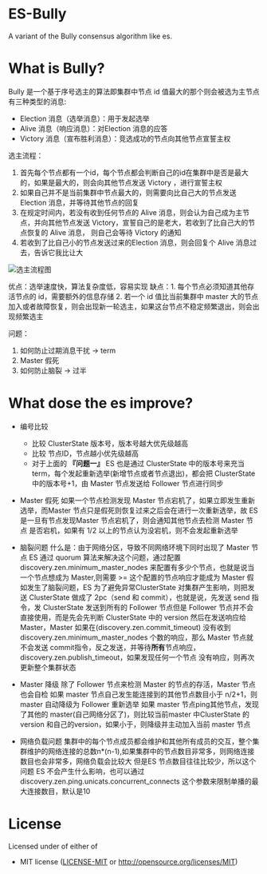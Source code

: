 # ES-Bully

A variant of the Bully consensus algorithm like es.

# What is Bully? 
Bully 是一个基于序号选主的算法即集群中节点 id 值最大的那个则会被选为主节点
有三种类型的消息:
* Election 消息（选举消息）：用于发起选举
* Alive 消息（响应消息）：对Election 消息的应答
* Victory 消息（宣布胜利消息）：竞选成功的节点向其他节点宣誓主权

选主流程：
1. 首先每个节点都有一个id，每个节点都会判断自己的id在集群中是否是最大的，如果是最大的，则会向其他节点发送 Victory ，进行宣誓主权
2. 如果自己并不是当前集群中节点最大的，则需要向比自己大的节点发送 Election 消息，并等待其他节点的回复
3. 在规定时间内，若没有收到任何节点的 Alive 消息，则会认为自己成为主节点，并向其他节点发送 Victory，宣誓自己的是老大，若收到了比自己大的节点恢复的 Alive 消息，
   则自己会等待 Victory 的通知
4. 若收到了比自己小的节点发送过来的Election 消息，则会回复个 Alive 消息过去，告诉它我比让大

![选主流程图](https://zhuanlan.zhihu.com/p/110015509)

优点：选举速度快，算法复杂度低，容易实现
缺点：1. 每个节点必须知道其他存活节点的 id，需要额外的信息存储
     2. 若一个 id 值比当前集群中 master 大的节点加入或者故障恢复，则会出现新一轮选主，如果这台节点不稳定频繁退出，则会出现频繁选主

问题：
1. 如何防止过期消息干扰 -> term
2. Master 假死 
3. 如何防止脑裂 -> 过半

# What dose the es improve?
* 编号比较
  * 比较 ClusterState 版本号，版本号越大优先级越高 
  * 比较 节点ID，节点越小优先级越高
  * 对于上面的 **『问题一』** ES 也是通过 ClusterState 中的版本号来充当term，每个发起重新选举(新增节点或者节点退出)，都会把 ClusterState 中的版本号+1，由 Master 节点发送给 Follower 节点进行同步 

* Master 假死
如果一个节点检测发现 Master 节点宕机了，如果立即发生重新选举，而Master 节点只是假死则恢复过来之后会在进行一次重新选举，故 ES 是一旦有节点发现Master 节点宕机了，则会通知其他节点去检测 Master 节点
是否宕机，如果有 1/2 以上的节点认为没宕机，则不会发起重新选举  

* 脑裂问题
什么是：由于网络分区，导致不同网络环境下同时出现了 Master 节点
ES 通过 quorum 算法来解决这个问题，通过配置 discovery.zen.minimum_master_nodes 来配置有多少个节点，也就是说当一个节点想成为 Master,则需要 >= 这个配置的节点响应才能成为 Master
假如发生了脑裂问题，ES 为了避免异常ClusterState 对集群产生影响，则把发送 ClusterState 做成了 2pc（send 和 commit），也就是说，先发送 send 指令，发 ClusterState 发送到所有的
Follower 节点但是 Follower 节点并不会直接使用，而是先会先判断 ClusterState 中的 version 然后在发送响应给 Master，Master 如果在(discovery.zen.commit_timeout) 没有收到
discovery.zen.minimum_master_nodes 个数的响应，那么 Master 节点就不会发送 commit指令，反之发送，并等待**所有**节点响应，discovery.zen.publish_timeout，如果发现任何一个节点
没有响应，则再次更新整个集群状态  

* Master 降级
除了 Follower 节点来检测 Master 的节点的存活，Master 节点也会自检
如果 master 节点自己发生能连接到的其他节点数目小于 n/2+1，则master 自动降级为 Follower 重新选举
如果 master 节点ping其他节点，发现了其他的 master(自己网络分区了)，则比较当前master 中ClusterState 的 version 和自己的version，如果小于，则降级并主动加入当前 master 节点  

* 网络负载问题
集群中的每个节点成员都会维护和其他所有成员的交互，整个集群维护的网络连接的总数n*(n-1),如果集群中的节点数目非常多，则网络连接数目也会非常多，网络负载会比较大
但是ES 节点数目往往比较少，所以这个问题 ES 不会产生什么影响，也可以通过 discovery.zen.ping.unicats.concurrent_connects 这个参数来限制单播的最大连接数目，默认是10  

# License

Licensed under of either of

* MIT license ([LICENSE-MIT](LICENSE) or http://opensource.org/licenses/MIT)
